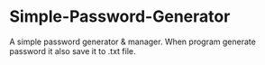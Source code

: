 # Simple-Password-Generator
A simple password generator &amp; manager. When program generate password it also save it to .txt file.
